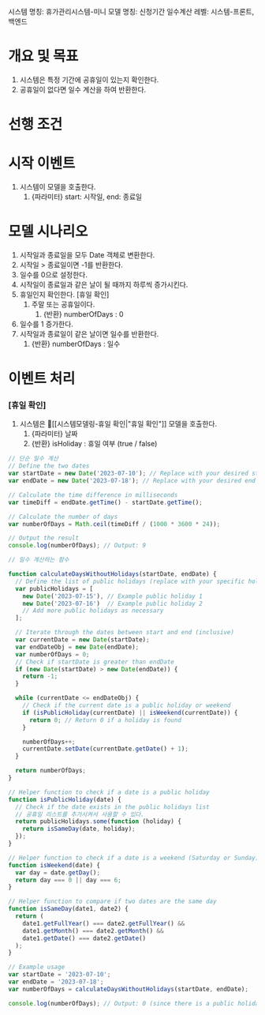 시스템 명칭: 휴가관리시스템-미니
모델 명칭: 신청기간 일수계산
레벨: 시스템-프론트, 백엔드

# 개요 및 목표
1. 시스템은 특정 기간에 공휴일이 있는지 확인한다.
2. 공휴일이 없다면 일수 계산을 하여 반환한다.

# 선행 조건

# 시작 이벤트
1. 시스템이 모델을 호출한다.
	1. {파라미터} start:  시작일, end:  종료일

# 모델 시나리오
1. 시작일과 종료일을 모두 Date 객체로 변환한다.
2. 시작일 > 종료일이면 -1를 반환한다.
3. 일수를 0으로 설정한다.
4. 시작일이 종료일과 같은 날이 될 때까지 하루씩 증가시킨다.
5. 휴일인지 확인한다. [휴일 확인]
	1. 주말 또는 공휴일이다.
		1. {반환} numberOfDays : 0
6. 일수를 1 증가한다.
7. 시작일과 종료일이 같은 날이면 일수를 반환한다.
	1. {반환} numberOfDays : 일수

# 이벤트 처리

### [휴일 확인]
1. 시스템은 [[시스템모델링-휴일 확인|"휴일 확인"]] 모델을 호출한다.
	1. {파라미터} 날짜
	2. {반환} isHoliday : 휴일 여부 (true / false)




```javascript
// 단순 일수 계산
// Define the two dates
var startDate = new Date('2023-07-10'); // Replace with your desired start date
var endDate = new Date('2023-07-18'); // Replace with your desired end date

// Calculate the time difference in milliseconds
var timeDiff = endDate.getTime() - startDate.getTime();

// Calculate the number of days
var numberOfDays = Math.ceil(timeDiff / (1000 * 3600 * 24));

// Output the result
console.log(numberOfDays); // Output: 9

```

```javascript
// 일수 계산하는 함수

function calculateDaysWithoutHolidays(startDate, endDate) {
  // Define the list of public holidays (replace with your specific holidays if needed)
  var publicHolidays = [
    new Date('2023-07-15'), // Example public holiday 1
    new Date('2023-07-16')  // Example public holiday 2
    // Add more public holidays as necessary
  ];

  // Iterate through the dates between start and end (inclusive)
  var currentDate = new Date(startDate);
  var endDateObj = new Date(endDate);
  var numberOfDays = 0;
  // Check if startDate is greater than endDate 
  if (new Date(startDate) > new Date(endDate)) { 
	return -1; 
  }

  while (currentDate <= endDateObj) {
    // Check if the current date is a public holiday or weekend
    if (isPublicHoliday(currentDate) || isWeekend(currentDate)) {
      return 0; // Return 0 if a holiday is found
    }

    numberOfDays++;
    currentDate.setDate(currentDate.getDate() + 1);
  }

  return numberOfDays;
}

// Helper function to check if a date is a public holiday
function isPublicHoliday(date) {
  // Check if the date exists in the public holidays list
  // 공휴일 리스트를 추가시켜서 사용할 수 있다.
  return publicHolidays.some(function (holiday) {
    return isSameDay(date, holiday);
  });
}

// Helper function to check if a date is a weekend (Saturday or Sunday)
function isWeekend(date) {
  var day = date.getDay();
  return day === 0 || day === 6;
}

// Helper function to compare if two dates are the same day
function isSameDay(date1, date2) {
  return (
    date1.getFullYear() === date2.getFullYear() &&
    date1.getMonth() === date2.getMonth() &&
    date1.getDate() === date2.getDate()
  );
}

// Example usage
var startDate = '2023-07-10';
var endDate = '2023-07-18';
var numberOfDays = calculateDaysWithoutHolidays(startDate, endDate);

console.log(numberOfDays); // Output: 0 (since there is a public holiday in between)

```